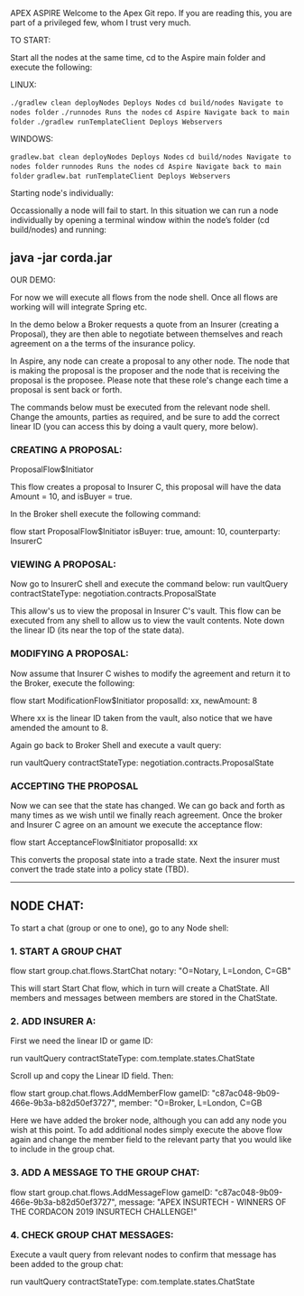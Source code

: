 APEX ASPIRE
Welcome to the Apex Git repo.  If you are reading this, you are part of a privileged few, whom I trust very much.

TO START:

Start all the nodes at the same time, cd to the Aspire main folder and execute the following:

LINUX:

```./gradlew clean deployNodes Deploys Nodes```
```cd build/nodes Navigate to nodes folder```
```./runnodes Runs the nodes```
```cd Aspire Navigate back to main folder```
```./gradlew runTemplateClient Deploys Webservers```

WINDOWS:

```gradlew.bat clean deployNodes Deploys Nodes```
```cd build/nodes Navigate to nodes folder```
```runnodes Runs the nodes```
```cd Aspire Navigate back to main folder```
```gradlew.bat runTemplateClient Deploys Webservers```

Starting node's individually:

Occassionally a node will fail to start. In this situation we can run a node individually by opening a terminal window within the node’s folder (cd build/nodes) and running:

java -jar corda.jar
---------------------------------------------------------------------------------------------------------------------------------------------------------
OUR DEMO:

For now we will execute all flows from the node shell. Once all flows are working will will integrate Spring etc.

In the demo below a Broker requests a quote from an Insurer (creating a Proposal), they are then able to negotiate between themselves and reach agreement on a the terms of the insurance policy.

In Aspire, any node can create a proposal to any other node. The node that is making the proposal is the proposer and the node that is receiving the proposal is the proposee. Please note that these role's change each time a proposal is sent back or forth.

The commands below must be executed from the relevant node shell. Change the amounts, parties as required, and be sure to add the correct linear ID (you can access this by doing a vault query, more below).


### CREATING A PROPOSAL:

ProposalFlow$Initiator

This flow creates a proposal to Insurer C, this proposal will have the data Amount = 10, and isBuyer = true.

In the Broker shell execute the following command:

flow start ProposalFlow$Initiator isBuyer: true, amount: 10, counterparty: InsurerC

### VIEWING A PROPOSAL:

Now go to InsurerC shell and execute the command below: run vaultQuery contractStateType: negotiation.contracts.ProposalState

This allow's us to view the proposal in Insurer C's vault. This flow can be executed from any shell to allow us to view the vault contents. Note down the linear ID (its near the top of the state data).

### MODIFYING A PROPOSAL:

Now assume that Insurer C wishes to modify the agreement and return it to the Broker, execute the following:

flow start ModificationFlow$Initiator proposalId: xx, newAmount: 8

Where xx is the linear ID taken from the vault, also notice that we have amended the amount to 8.

Again go back to Broker Shell and execute a vault query:

run vaultQuery contractStateType: negotiation.contracts.ProposalState

### ACCEPTING THE PROPOSAL

Now we can see that the state has changed. We can go back and forth as many times as we wish until we finally reach agreement. Once the broker and Insurer C agree on an amount we execute the acceptance flow:

flow start AcceptanceFlow$Initiator proposalId: xx

This converts the proposal state into a trade state. Next the insurer must convert the trade state into a policy state (TBD).

-----------------------------------------------------------------------------------------------------------------------------------------------------------
## NODE CHAT:

To start a chat (group or one to one), go to any Node shell:

### 1. START A GROUP CHAT

flow start group.chat.flows.StartChat notary: "O=Notary, L=London, C=GB"

This will start Start Chat flow, which in turn will create a ChatState.  All members and messages between members are stored in the ChatState.

### 2. ADD INSURER A:

First we need the linear ID or game ID:

run vaultQuery contractStateType: com.template.states.ChatState

Scroll up and copy the Linear ID field. Then:

flow start group.chat.flows.AddMemberFlow gameID: "c87ac048-9b09-466e-9b3a-b82d50ef3727", member: "O=Broker, L=London, C=GB

Here we have added the broker node, although you can add any node you wish at this point.  To add additional nodes simply execute the above flow again and change the member field to the relevant party that you would like to include in the group chat.

### 3. ADD A MESSAGE TO THE GROUP CHAT:

flow start group.chat.flows.AddMessageFlow gameID: "c87ac048-9b09-466e-9b3a-b82d50ef3727", message: "APEX INSURTECH - WINNERS OF THE CORDACON 2019 INSURTECH CHALLENGE!"

### 4. CHECK GROUP CHAT MESSAGES:

Execute a vault query from relevant nodes to confirm that message has been added to the group chat:

run vaultQuery contractStateType: com.template.states.ChatState

